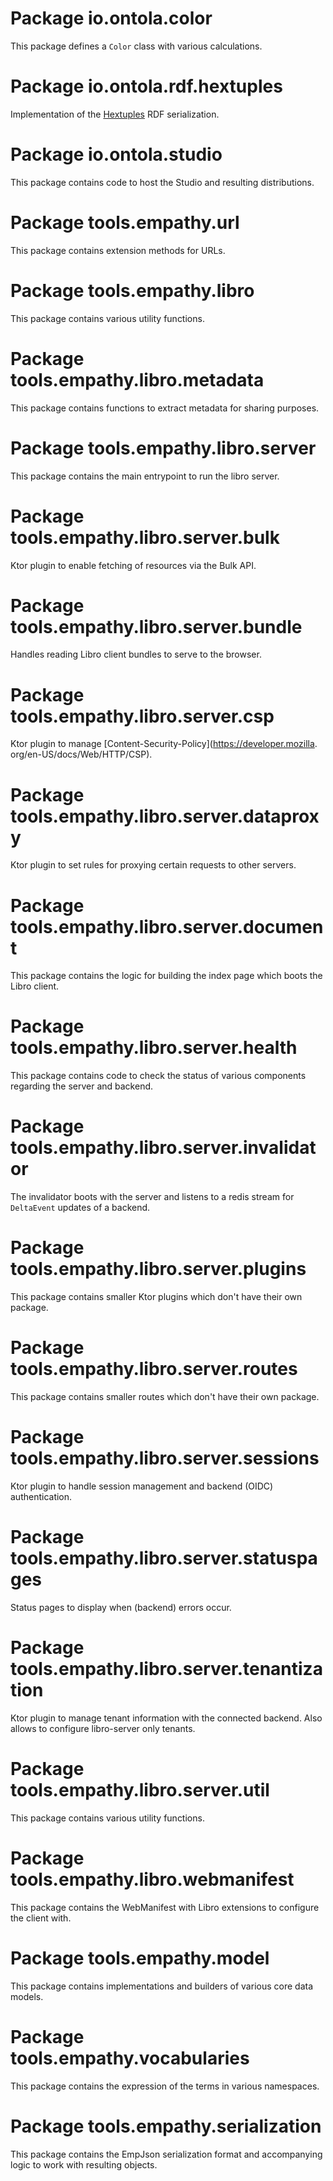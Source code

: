 # Package io.ontola.color

This package defines a `Color` class with various calculations.

# Package io.ontola.rdf.hextuples

Implementation of the [Hextuples](https://github.com/ontola/hextuples) RDF
serialization.

# Package io.ontola.studio

This package contains code to host the Studio and resulting distributions.

# Package tools.empathy.url

This package contains extension methods for URLs.

# Package tools.empathy.libro

This package contains various utility functions.

# Package tools.empathy.libro.metadata

This package contains functions to extract metadata for sharing purposes.

# Package tools.empathy.libro.server

This package contains the main entrypoint to run the libro server.

# Package tools.empathy.libro.server.bulk

Ktor plugin to enable fetching of resources via the Bulk API.

# Package tools.empathy.libro.server.bundle

Handles reading Libro client bundles to serve to the browser.

# Package tools.empathy.libro.server.csp

Ktor plugin to manage [Content-Security-Policy](https://developer.mozilla.
org/en-US/docs/Web/HTTP/CSP).

# Package tools.empathy.libro.server.dataproxy

Ktor plugin to set rules for proxying certain requests to other servers.

# Package tools.empathy.libro.server.document

This package contains the logic for building the index page which boots the
Libro client.

# Package tools.empathy.libro.server.health

This package contains code to check the status of various components 
regarding the server and backend.

# Package tools.empathy.libro.server.invalidator

The invalidator boots with the server and listens to a redis stream for
`DeltaEvent` updates of a backend.

# Package tools.empathy.libro.server.plugins

This package contains smaller Ktor plugins which don't have their own package.

# Package tools.empathy.libro.server.routes

This package contains smaller routes which don't have their own package.

# Package tools.empathy.libro.server.sessions

Ktor plugin to handle session management and backend (OIDC) authentication.

# Package tools.empathy.libro.server.statuspages

Status pages to display when (backend) errors occur.

# Package tools.empathy.libro.server.tenantization

Ktor plugin to manage tenant information with the connected backend. Also 
allows to configure libro-server only tenants.

# Package tools.empathy.libro.server.util

This package contains various utility functions.

# Package tools.empathy.libro.webmanifest

This package contains the WebManifest with Libro extensions to configure the 
client with.

# Package tools.empathy.model

This package contains implementations and builders of various core data models.

# Package tools.empathy.vocabularies

This package contains the expression of the terms in various namespaces.

# Package tools.empathy.serialization

This package contains the EmpJson serialization format and 
accompanying logic to work with resulting objects.
